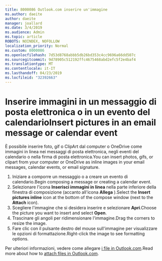 ```yaml
---
title: 8000086 Outlook.com inserire un'immagine
ms.author: daeite
author: daeite
manager: joallard
ms.date: 3/4/2019
ms.audience: Admin
ms.topic: article
ROBOTS: NOINDEX, NOFOLLOW
localization_priority: Normal
ms.custom: 8000086
ms.openlocfilehash: 7d53d8768abbb5db26bd353c4cc9696a66dd507c
ms.sourcegitcommit: 9d78905c512192ffc4675468abd2efc5f2e4baf4
ms.translationtype: MT
ms.contentlocale: it-IT
ms.lasthandoff: 04/23/2019
ms.locfileid: "32392663"
---
```

# <a name="insert-pictures-in-an-email-message-or-calendar-event"></a><span data-ttu-id="8f901-102">Inserire immagini in un messaggio di posta elettronica o in un evento del calendario</span><span class="sxs-lookup"><span data-stu-id="8f901-102">Insert pictures in an email message or calendar event</span></span>

<span data-ttu-id="8f901-103">È possibile inserire foto, gif o ClipArt dal computer o OneDrive come immagini in linea nei messaggi di posta elettronica, negli eventi del calendario o nella firma di posta elettronica.</span><span class="sxs-lookup"><span data-stu-id="8f901-103">You can insert photos, gifs, or clipart from your computer or OneDrive as inline images in your email messages, calendar events, or email signature.</span></span>

1. <span data-ttu-id="8f901-104">Iniziare a comporre un messaggio o a creare un evento di calendario.</span><span class="sxs-lookup"><span data-stu-id="8f901-104">Begin composing a message or creating a calendar event.</span></span>
2. <span data-ttu-id="8f901-105">Selezionare l'icona **Inserisci immagini in linea** nella parte inferiore della finestra di composizione (accanto all'icona **Allega** ).</span><span class="sxs-lookup"><span data-stu-id="8f901-105">Select the **Insert pictures inline** icon at the bottom of the compose window (next to the **Attach** icon).</span></span>
3. <span data-ttu-id="8f901-106">Scegliere l'immagine che si desidera inserire e selezionare **Apri**.</span><span class="sxs-lookup"><span data-stu-id="8f901-106">Choose the picture you want to insert and select **Open**.</span></span>
4. <span data-ttu-id="8f901-107">Trascinare gli angoli per ridimensionare l'immagine.</span><span class="sxs-lookup"><span data-stu-id="8f901-107">Drag the corners to resize the image.</span></span>
5. <span data-ttu-id="8f901-108">Fare clic con il pulsante destro del mouse sull'immagine per visualizzare le opzioni di formattazione.</span><span class="sxs-lookup"><span data-stu-id="8f901-108">Right-click the image to see formatting options.</span></span>

<span data-ttu-id="8f901-109">Per ulteriori informazioni, vedere come allegare [i file in Outlook.com](https://support.office.com/article/8d7c1ea7-4e5f-44ce-bb6e-c5fcc92ba9ab).</span><span class="sxs-lookup"><span data-stu-id="8f901-109">Read more about how to [attach files in Outlook.com](https://support.office.com/article/8d7c1ea7-4e5f-44ce-bb6e-c5fcc92ba9ab).</span></span>